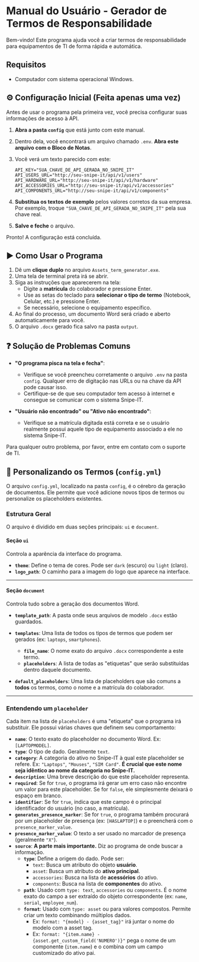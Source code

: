 # Manual do Usuário - Gerador de Termos de Responsabilidade

Bem-vindo! Este programa ajuda você a criar termos de responsabilidade para equipamentos de TI de forma rápida e automática.

## Requisitos

- Computador com sistema operacional Windows.

## ⚙️ Configuração Inicial (Feita apenas uma vez)

Antes de usar o programa pela primeira vez, você precisa configurar suas informações de acesso à API.

1. **Abra a pasta `config`** que está junto com este manual.
2. Dentro dela, você encontrará um arquivo chamado `.env`. **Abra este arquivo com o Bloco de Notas**.
3. Você verá um texto parecido com este:

    ```env
    API_KEY="SUA_CHAVE_DE_API_GERADA_NO_SNIPE_IT"
    API_USERS_URL="http://seu-snipe-it/api/v1/users"
    API_HARDWARE_URL="http://seu-snipe-it/api/v1/hardware"
    API_ACCESSORIES_URL="http://seu-snipe-it/api/v1/accessories"
    API_COMPONENTS_URL="http://seu-snipe-it/api/v1/components"
    ```

4. **Substitua os textos de exemplo** pelos valores corretos da sua empresa. Por exemplo, troque `"SUA_CHAVE_DE_API_GERADA_NO_SNIPE_IT"` pela sua chave real.
5. **Salve e feche** o arquivo.

Pronto! A configuração está concluída.

## ▶️ Como Usar o Programa

1. Dê um **clique duplo** no arquivo `Assets_term_generator.exe`.
2. Uma tela de terminal preta irá se abrir.
3. Siga as instruções que aparecerem na tela:
    - Digite a **matrícula** do colaborador e pressione Enter.
    - Use as setas do teclado para **selecionar o tipo de termo** (Notebook, Celular, etc.) e pressione Enter.
    - Se necessário, selecione o equipamento específico.
4. Ao final do processo, um documento Word será criado e aberto automaticamente para você.
5. O arquivo `.docx` gerado fica salvo na pasta `output`.

## ❓ Solução de Problemas Comuns

- **"O programa pisca na tela e fecha"**:
  - Verifique se você preencheu corretamente o arquivo `.env` na pasta `config`. Qualquer erro de digitação nas URLs ou na chave da API pode causar isso.
  - Certifique-se de que seu computador tem acesso à internet e consegue se comunicar com o sistema Snipe-IT.

- **"Usuário não encontrado" ou "Ativo não encontrado"**:
  - Verifique se a matrícula digitada está correta e se o usuário realmente possui aquele tipo de equipamento associado a ele no sistema Snipe-IT.

Para qualquer outro problema, por favor, entre em contato com o suporte de TI.

## 🔧 Personalizando os Termos (`config.yml`)

O arquivo `config.yml`, localizado na pasta `config`, é o cérebro da geração de documentos. Ele permite que você adicione novos tipos de termos ou personalize os placeholders existentes.

### Estrutura Geral

O arquivo é dividido em duas seções principais: `ui` e `document`.

#### Seção `ui`

Controla a aparência da interface do programa.

- **`theme`**: Define o tema de cores. Pode ser `dark` (escuro) ou `light` (claro).
- **`logo_path`**: O caminho para a imagem do logo que aparece na interface.

---

#### Seção `document`

Controla tudo sobre a geração dos documentos Word.

- **`template_path`**: A pasta onde seus arquivos de modelo `.docx` estão guardados.
- **`templates`**: Uma lista de todos os tipos de termos que podem ser gerados (ex: `laptops`, `smartphones`).

  - **`file_name`**: O nome exato do arquivo `.docx` correspondente a este termo.
  - **`placeholders`**: A lista de todas as "etiquetas" que serão substituídas dentro daquele documento.

- **`default_placeholders`**: Uma lista de placeholders que são comuns a **todos** os termos, como o nome e a matrícula do colaborador.

---

### Entendendo um `placeholder`

Cada item na lista de `placeholders` é uma "etiqueta" que o programa irá substituir. Ele possui várias chaves que definem seu comportamento:

- **`name`**: O texto exato do placeholder no documento Word. Ex: `[LAPTOPMODEL]`.
- **`type`**: O tipo de dado. Geralmente `text`.
- **`category`**: A categoria do ativo no Snipe-IT à qual este placeholder se refere. Ex: `"Laptops"`, `"Mouses"`, `"SIM Card"`. **É crucial que este nome seja idêntico ao nome da categoria no Snipe-IT.**
- **`description`**: Uma breve descrição do que este placeholder representa.
- **`required`**: Se for `true`, o programa irá gerar um erro caso não encontre um valor para este placeholder. Se for `false`, ele simplesmente deixará o espaço em branco.
- **`identifier`**: Se for `true`, indica que este campo é o principal identificador do usuário (no caso, a matrícula).
- **`generates_presence_marker`**: Se for `true`, o programa também procurará por um placeholder de presença (ex: `[HASLAPTOP]`) e o preencherá com o `presence_marker_value`.
- **`presence_marker_value`**: O texto a ser usado no marcador de presença (geralmente `"X"`).
- **`source`**: **A parte mais importante.** Diz ao programa de onde buscar a informação.
  - **`type`**: Define a origem do dado. Pode ser:
    - `text`: Busca um atributo do objeto **usuário**.
    - `asset`: Busca um atributo do **ativo principal**.
    - `accessories`: Busca na lista de **acessórios** do ativo.
    - `components`: Busca na lista de **componentes** do ativo.
  - **`path`**: Usado com `type: text`, `accessories` ou `components`. É o nome exato do campo a ser extraído do objeto correspondente (ex: `name`, `serial`, `employee_num`).
  - **`format`**: Usado com `type: asset` ou para valores compostos. Permite criar um texto combinando múltiplos dados.
    - Ex: `format: "{model} - {asset_tag}"` irá juntar o nome do modelo com a asset tag.
    - Ex: `format: "{item.name} - {asset.get_custom_field('NUMERO')}"` pega o nome de um componente (`item.name`) e o combina com um campo customizado do ativo pai.
